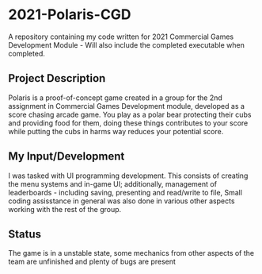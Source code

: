 # 2021-Polaris-CGD
A repository containing my code written for 2021 Commercial Games Development Module - Will also include the completed executable when completed.
## Project Description
Polaris is a proof-of-concept game created in a group for the 2nd assignment in Commercial Games Development module, developed as a score chasing arcade game. You play as a polar bear protecting their cubs and providing food for them, doing these things contributes to your score while putting the cubs in harms way reduces your potential score.
## My Input/Development
I was tasked with UI programming development. This consists of creating the menu systems and in-game UI; additionally, management of leaderboards - including saving, presenting and read/write to file, Small coding assisstance in general was also done in various other aspects working with the rest of the group.
## Status
The game is in a unstable state, some mechanics from other aspects of the team are unfinished and plenty of bugs are present
